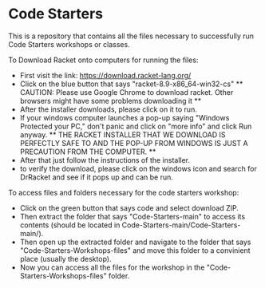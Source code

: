 # Code Starters

This is a repository that contains all the files necessary to successfully run Code Starters workshops or classes.

To Download Racket onto computers for running the files:
  - First visit the link: https://download.racket-lang.org/
  - Click on the blue button that says "racket-8.9-x86_64-win32-cs"
** CAUTION: Please use Google Chrome to download racket. Other browsers might have some problems downloading it **
  - After the installer downloads, please click on it to run.
  - If your windows computer launches a pop-up saying "Windows Protected your PC," don't panic and click on "more info" and click Run anyway. ** THE RACKET INSTALLER THAT WE DOWNLOAD IS PERFECTLY SAFE TO AND THE POP-UP FROM WINDOWS IS JUST A PRECAUTION FROM THE COMPUTER. **
  - After that just follow the instructions of the installer.
  - to verify the download, please click on the windows icon and search for DrRacket and see if it pops up and can be run.

To access files and folders necessary for the code starters workshop:
  - Click on the green button that says code and select download ZIP.
  - Then extract the folder that says "Code-Starters-main" to access its contents (should be located in Code-Starters-main/Code-Starters-main/). 
  - Then open up the extracted folder and navigate to the folder that says "Code-Starters-Workshops-files" and move this folder to a convinient place (usually the desktop).
  - Now you can access all the files for the workshop in the "Code-Starters-Workshops-files" folder.
